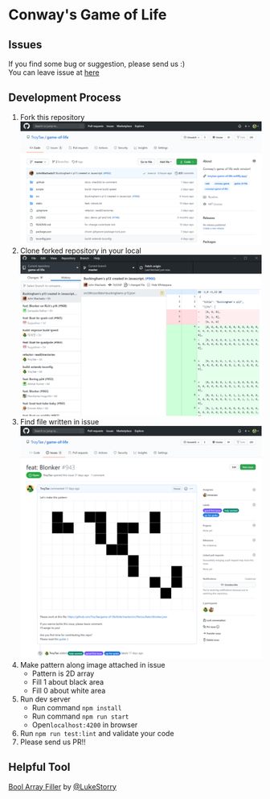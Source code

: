 # Conway's Game of Life

## Issues
If you find some bug or suggestion, please send us :)  
You can leave issue at [here](https://github.com/TroyTae/game-of-life/issues/new/choose)  

## Development Process
1. Fork this repository
![Fork](./images/fork.png)  
2. Clone forked repository in your local
![Clone](./images/clone.png)  
3. Find file written in issue
![Issue](./images/issue.png)  
4. Make pattern along image attached in issue
   - Pattern is 2D array
   - Fill 1 about black area
   - Fill 0 about white area
5. Run dev server
   - Run command `npm install`
   - Run command `npm run start`
   - Open`localhost:4200` in browser
6. Run `npm run test:lint` and validate your code
7. Please send us PR!!

## Helpful Tool

[Bool Array Filler](https://lukestorry.github.io/bool-array-filler/) by [@LukeStorry](https://github.com/LukeStorry)
